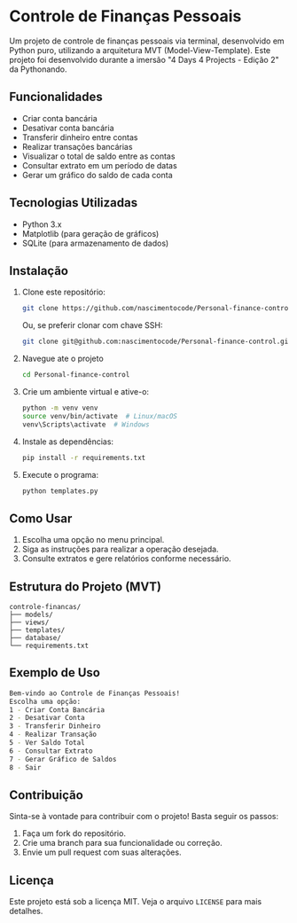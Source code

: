 # Controle de Finanças Pessoais

Um projeto de controle de finanças pessoais via terminal, desenvolvido em Python puro, utilizando a arquitetura MVT (Model-View-Template). 
Este projeto foi desenvolvido durante a imersão "4 Days 4 Projects - Edição 2" da Pythonando.

## Funcionalidades

- Criar conta bancária
- Desativar conta bancária
- Transferir dinheiro entre contas
- Realizar transações bancárias
- Visualizar o total de saldo entre as contas
- Consultar extrato em um período de datas
- Gerar um gráfico do saldo de cada conta

## Tecnologias Utilizadas

- Python 3.x
- Matplotlib (para geração de gráficos)
- SQLite (para armazenamento de dados)

## Instalação

1. Clone este repositório:
   ```sh
   git clone https://github.com/nascimentocode/Personal-finance-control.git
   ```
   Ou, se preferir clonar com chave SSH:
   ```sh
   git clone git@github.com:nascimentocode/Personal-finance-control.git
   ```
2. Navegue ate o projeto
   ```sh
   cd Personal-finance-control
   ```
3. Crie um ambiente virtual e ative-o:
   ```sh
   python -m venv venv
   source venv/bin/activate  # Linux/macOS
   venv\Scripts\activate  # Windows
   ```
4. Instale as dependências:
   ```sh
   pip install -r requirements.txt
   ```
5. Execute o programa:
   ```sh
   python templates.py
   ```

## Como Usar

1. Escolha uma opção no menu principal.
2. Siga as instruções para realizar a operação desejada.
3. Consulte extratos e gere relatórios conforme necessário.

## Estrutura do Projeto (MVT)

```
controle-financas/
├── models/     
├── views/  
├── templates/
├── database/
└── requirements.txt
```

## Exemplo de Uso

```sh
Bem-vindo ao Controle de Finanças Pessoais!
Escolha uma opção:
1 - Criar Conta Bancária
2 - Desativar Conta
3 - Transferir Dinheiro
4 - Realizar Transação
5 - Ver Saldo Total
6 - Consultar Extrato
7 - Gerar Gráfico de Saldos
8 - Sair
```

## Contribuição

Sinta-se à vontade para contribuir com o projeto! Basta seguir os passos:

1. Faça um fork do repositório.
2. Crie uma branch para sua funcionalidade ou correção.
3. Envie um pull request com suas alterações.

## Licença

Este projeto está sob a licença MIT. Veja o arquivo `LICENSE` para mais detalhes.
